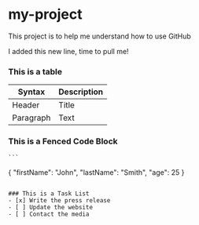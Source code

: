 # my-project
This project is to help me understand how to use GitHub

I added this new line, time to pull me!

### This is a table
| Syntax | Description |
| ----------- | ----------- |
| Header | Title |
| Paragraph | Text |


### This is a Fenced Code Block
	```
{
  "firstName": "John",
  "lastName": "Smith",
  "age": 25
}
```

### This is a Task List
- [x] Write the press release
- [ ] Update the website
- [ ] Contact the media
